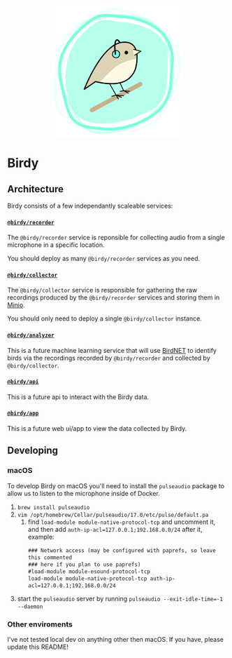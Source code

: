 <p align="center">
  <img src="./docs/images/logo.png" width="300" />
</p>

# Birdy

## Architecture

Birdy consists of a few independantly scaleable services:

#### [`@birdy/recorder`](./services/recorder)

The `@birdy/recorder` service is reponsible for collecting audio from a single microphone in a specific location.

You should deploy as many `@birdy/recorder` services as you need.

#### [`@birdy/collector`](./services/collector)

The `@birdy/collector` service is responsible for gathering the raw recordings produced by the `@birdy/recorder` services and storing them in [Minio](https://min.io/).

You should only need to deploy a single `@birdy/collector` instance.

#### [`@birdy/analyzer`](./services/analyzer)

This is a future machine learning service that will use [BirdNET](https://github.com/kahst/BirdNET-Analyzer) to identify birds via the recordings recorded by `@birdy/recorder` and collected by `@birdy/collector`.

#### [`@birdy/api`](./services/api)

This is a future api to interact with the Birdy data.

#### [`@birdy/app`](./services/app)

This is a future web ui/app to view the data collected by Birdy.

## Developing

### macOS

To develop Birdy on macOS you'll need to install the `pulseaudio` package to allow us to listen to the microphone inside of Docker.

1. `brew install pulseaudio`
2. `vim /opt/homebrew/Cellar/pulseaudio/17.0/etc/pulse/default.pa`
    1. find `load-module module-native-protocol-tcp` and uncomment it, and then add `auth-ip-acl=127.0.0.1;192.168.0.0/24` after it, example:
        ```
        ### Network access (may be configured with paprefs, so leave this commented
        ### here if you plan to use paprefs)
        #load-module module-esound-protocol-tcp
        load-module module-native-protocol-tcp auth-ip-acl=127.0.0.1;192.168.0.0/24
        ```
3. start the `pulseaudio` server by running `pulseaudio --exit-idle-time=-1 --daemon`

### Other enviroments

I've not tested local dev on anything other then macOS. If you have, please update this README!
